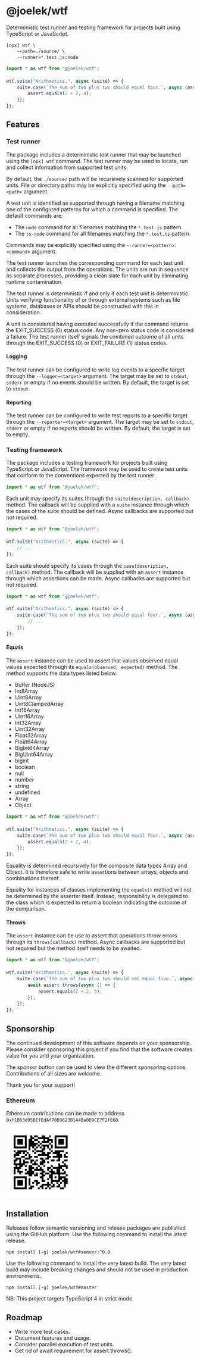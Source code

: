 # @joelek/wtf

Deterministic test runner and testing framework for projects built using TypeScript or JavaScript.

```
[npx] wtf \
	--path=./source/ \
	--runner=*.test.js:node
```

```ts
import * as wtf from "@joelek/wtf";

wtf.suite("Arithmetics.", async (suite) => {
	suite.case(`The sum of two plus two should equal four.`, async (assert) => {
		assert.equals(2 + 2, 4);
	});
});
```

## Features

### Test runner

The package includes a deterministic test runner that may be launched using the `[npx] wtf` command. The test runner may be used to locate, run and collect information from supported test units.

By default, the `./source/` path will be recursively scanned for supported units. File or directory paths may be explicitly specified using the `--path=<path>` argument.

A test unit is identified as supported through having a filename matching one of the configured patterns for which a command is specified. The default commands are:

* The `node` command for all filenames matching the `*.test.js` pattern.
* The `ts-node` command for all filenames matching the `*.test.ts` pattern.

Commands may be explicitly specified using the `--runner=<pattern>:<command>` argument.

The test runner launches the corresponding command for each test unit and collects the output from the operations. The units are run in sequence as separate processes, providing a clean slate for each unit by eliminating runtime contamination.

The test runner is deterministic if and only if each test unit is deterministic. Units verifying functionality of or through external systems such as file systems, databases or APIs should be constructed with this in consideration.

A unit is considered having executed successfully if the command returns the EXIT_SUCCESS (0) status code. Any non-zero status code is considered a failure. The test runner itself signals the combined outcome of all units through the EXIT_SUCCESS (0) or EXIT_FAILURE (1) status codes.

#### Logging

The test runner can be configured to write log events to a specific target through the `--logger=<target>` argument. The target may be set to `stdout`, `stderr` or empty if no events should be written. By default, the target is set to `stdout`.

#### Reporting

The test runner can be configured to write test reports to a specific target through the `--reporter=<target>` argument. The target may be set to `stdout`, `stderr` or empty if no reports should be written. By default, the target is set to empty.

### Testing framework

The package includes a testing framework for projects built using TypeScript or JavaScript. The framework may be used to create test units that conform to the conventions expected by the test runner.

```ts
import * as wtf from "@joelek/wtf";
```

Each unit may specify its suites through the `suite(description, callback)` method. The callback will be supplied with a `suite` instance through which the cases of the suite should be defined. Async callbacks are supported but not required.

```ts
import * as wtf from "@joelek/wtf";

wtf.suite("Arithmetics.", async (suite) => {
	// ...
});
```

Each suite should specify its cases through the `case(description, callback)` method. The callback will be supplied with an `assert` instance through which assertions can be made. Async callbacks are supported but not required.

```ts
import * as wtf from "@joelek/wtf";

wtf.suite("Arithmetics.", async (suite) => {
	suite.case(`The sum of two plus two should equal four.`, async (assert) => {
		// ...
	});
});
```

#### Equals

The `assert` instance can be used to assert that values observed equal values expected through its `equals(observed, expected)` method. The method supports the data types listed below.

* Buffer (NodeJS)
* Int8Array
* Uint8Array
* Uint8ClampedArray
* Int16Array
* Uint16Array
* Int32Array
* Uint32Array
* Float32Array
* Float64Array
* BigInt64Array
* BigUint64Array
* bigint
* boolean
* null
* number
* string
* undefined
* Array
* Object

```ts
import * as wtf from "@joelek/wtf";

wtf.suite("Arithmetics.", async (suite) => {
	suite.case(`The sum of two plus two should equal four.`, async (assert) => {
		assert.equals(2 + 2, 4);
	});
});
```

Equality is determined recursively for the composite data types Array and Object. It is therefore safe to write assertions between arrays, objects and combinations thereof.

Equality for instances of classes implementing the `equals()` method will not be determined by the asserter itself. Instead, responsibility is delegated to the class which is expected to return a boolean indicating the outcome of the comparison.

#### Throws

The `assert` instance can be use to assert that operations throw errors through its `throws(callback)` method. Async callbacks are supported but not required but the method itself needs to be awaited.

```ts
import * as wtf from "@joelek/wtf";

wtf.suite("Arithmetics.", async (suite) => {
	suite.case(`The sum of two plus two should not equal five.`, async (assert) => {
		await assert.throws(async () => {
			assert.equals(2 + 2, 5);
		});
	});
});
```

## Sponsorship

The continued development of this software depends on your sponsorship. Please consider sponsoring this project if you find that the software creates value for you and your organization.

The sponsor button can be used to view the different sponsoring options. Contributions of all sizes are welcome.

Thank you for your support!

### Ethereum

Ethereum contributions can be made to address `0xf1B63d95BEfEdAf70B3623B1A4Ba0D9CE7F2fE6D`.

![](./eth.png)

## Installation

Releases follow semantic versioning and release packages are published using the GitHub platform. Use the following command to install the latest release.

```
npm install [-g] joelek/wtf#semver:^0.0
```

Use the following command to install the very latest build. The very latest build may include breaking changes and should not be used in production environments.

```
npm install [-g] joelek/wtf#master
```

NB: This project targets TypeScript 4 in strict mode.

## Roadmap
* Write more test cases.
* Document features and usage.
* Consider parallel execution of test units.
* Get rid of await requirement for assert.throws().
